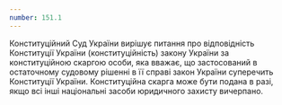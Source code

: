 ```yaml
---
number: 151.1
---
```


Конституційний Суд України вирішує питання про відповідність Конституції України (конституційність) закону України за
конституційною скаргою особи, яка вважає, що застосований в остаточному судовому рішенні в її справі закон України
суперечить Конституції України. Конституційна скарга може бути подана в разі, якщо всі інші національні засоби
юридичного захисту вичерпано.
